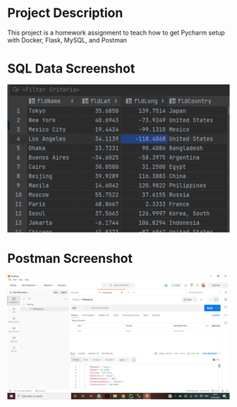 # Project Description

This project is a homework assignment to teach how to get Pycharm setup with Docker, Flask, MySQL, and Postman

# SQL Data Screenshot
 ![MySQL data](screenshots/query.png)
 
# Postman Screenshot
![postman request output](screenshots/postman.png)
